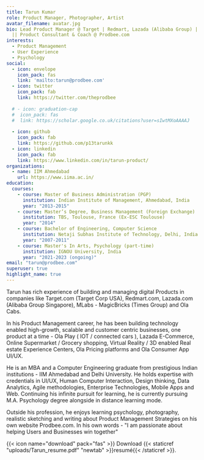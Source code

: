 ```yaml
---
title: Tarun Kumar
role: Product Manager, Photographer, Artist
avatar_filename: avatar.jpg
bio: Lead Product Manager @ Target | Redmart, Lazada (Alibaba Group) | Ola Cabs
  || Product Consultant & Coach @ Prodbee.com
interests:
  - Product Management
  - User Experience
  - Psychology
social:
  - icon: envelope
    icon_pack: fas
    link: 'mailto:tarun@prodbee.com'
  - icon: twitter
    icon_pack: fab
    link: https://twitter.com/theprodbee
    
  # - icon: graduation-cap
  #  icon_pack: fas
  #  link: https://scholar.google.co.uk/citations?user=sIwtMXoAAAAJ
  
  - icon: github
    icon_pack: fab
    link: https://github.com/p13tarunkk
  - icon: linkedin
    icon_pack: fab
    link: https://www.linkedin.com/in/tarun-product/
organizations:
  - name: IIM Ahmedabad
    url: https://www.iima.ac.in/
education:
  courses:
    - course: Master of Business Administration (PGP)
      institution: Indian Institute of Management, Ahmedabad, India
      year: "2013-2015"
    - course: Master’s Degree, Business Management (Foreign Exchange)
      institution: TBS, Toulouse, France (Ex-ESC Toulouse)
      year: "2014"
    - course: Bachelor of Engineering, Computer Science
      institution: Netaji Subhas Institute of Technology, Delhi, India
      year: "2007-2011"
    - course: Master's In Arts, Psychology (part-time)
      institution: IGNOU University, India
      year: "2021-2023 (ongoing)"
email: "tarun@prodbee.com"
superuser: true
highlight_name: true
---
```

Tarun has rich experience of building and managing digital Products in companies like Target.com (Target Corp USA), Redmart.com, Lazada.com (Alibaba Group Singapore), MLabs - MagicBricks (Times Group) and Ola Cabs.

In his Product Management career, he has been building technology enabled high-growth, scalable and customer centric businesses, one product at a time - Ola Play ( IOT / connected cars ), Lazada E-Commerce, Online Supermarket / Grocery shopping, Virtual Reality / 3D enabled Real estate Experience Centers, Ola Pricing platforms and Ola Consumer App UI/UX.

He is an MBA and a Computer Engineering graduate from prestigious Indian institutions - IIM Ahmedabad and Delhi University. He holds expertise with credentials in UI/UX, Human Computer Interaction, Design thinking, Data Analytics, Agile methodologies, Enterprise Technologies, Mobile Apps and Web. Continuing his infinite pursuit for learning, he is currently pursuing M.A. Psychology degree alongside in distance learning mode.

Outside his profession, he enjoys learning psychology, photography, realistic sketching and writing about Product Management Strategies on his own website Prodbee.com.
In his own words - "I am passionate about helping Users and Businesses win together"

{{< icon name="download" pack="fas" >}} Download {{< staticref "uploads/Tarun_resume.pdf" "newtab" >}}resumé{{< /staticref >}}.


